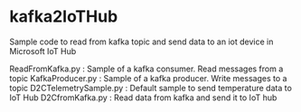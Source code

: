 # kafka2IoTHub

Sample code to read from kafka topic and send data to an iot device in Microsoft IoT Hub

ReadFromKafka.py      : Sample of a kafka consumer. Read messages from a topic
KafkaProducer.py      : Sample of a kafka producer. Write messages to a topic
D2CTelemetrySample.py : Default sample to send temperature data to IoT Hub
D2CfromKafka.py       : Read data from kafka and send it to IoT hub


